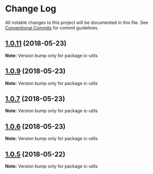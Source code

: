 # Change Log

All notable changes to this project will be documented in this file.
See [Conventional Commits](https://conventionalcommits.org) for commit guidelines.

<a name="1.0.11"></a>
## [1.0.11](https://github.com/xxxxxMiss/ic-utils/tree/master/packages/util/compare/ic-utils@1.0.9...ic-utils@1.0.11) (2018-05-23)




**Note:** Version bump only for package ic-utils

<a name="1.0.9"></a>
## [1.0.9](https://github.com/xxxxxMiss/ic-utils/tree/master/packages/util/compare/ic-utils@1.0.7...ic-utils@1.0.9) (2018-05-23)




**Note:** Version bump only for package ic-utils

<a name="1.0.7"></a>
## [1.0.7](https://github.com/xxxxxMiss/ic-utils/tree/master/packages/util/compare/ic-utils@1.0.6...ic-utils@1.0.7) (2018-05-23)




**Note:** Version bump only for package ic-utils

<a name="1.0.6"></a>
## [1.0.6](https://github.com/xxxxxMiss/ic-utils/tree/master/packages/util/compare/ic-utils@1.0.5...ic-utils@1.0.6) (2018-05-23)




**Note:** Version bump only for package ic-utils

<a name="1.0.5"></a>
## [1.0.5](https://github.com/xxxxxMiss/ic-utils/tree/master/packages/util/compare/ic-utils@1.0.3...ic-utils@1.0.5) (2018-05-22)




**Note:** Version bump only for package ic-utils
